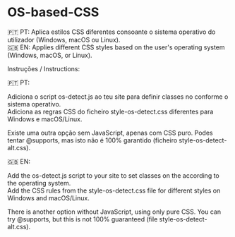 # OS-based-CSS
🇵🇹 PT: Aplica estilos CSS diferentes consoante o sistema operativo do utilizador (Windows, macOS ou Linux).<br>
🇬🇧 EN: Applies different CSS styles based on the user's operating system (Windows, macOS, or Linux).

Instruções / Instructions:

🇵🇹 PT:

Adiciona o script os-detect.js ao teu site para definir classes no <body> conforme o sistema operativo.<br>
Adiciona as regras CSS do ficheiro style-os-detect.css diferentes para Windows e macOS/Linux.

Existe uma outra opção sem JavaScript, apenas com CSS puro.
Podes tentar @supports, mas isto não é 100% garantido (ficheiro style-os-detect-alt.css).

🇬🇧 EN:

Add the os-detect.js script to your site to set classes on the <body> according to the operating system.<br>
Add the CSS rules from the style-os-detect.css file for different styles on Windows and macOS/Linux.

There is another option without JavaScript, using only pure CSS.
You can try @supports, but this is not 100% guaranteed (file style-os-detect-alt.css).
